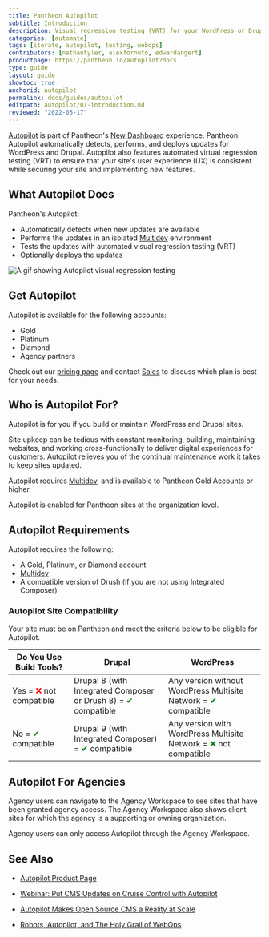 ```yaml
---
title: Pantheon Autopilot
subtitle: Introduction
description: Visual regression testing (VRT) for your WordPress or Drupal site.
categories: [automate]
tags: [iterate, autopilot, testing, webops]
contributors: [nathantyler, alexfornuto, edwardangert]
productpage: https://pantheon.io/autopilot?docs
type: guide
layout: guide
showtoc: true
anchorid: autopilot
permalink: docs/guides/autopilot
editpath: autopilot/01-introduction.md
reviewed: "2022-05-17"
---
```


[Autopilot](https://pantheon.io/autopilot?docs) is part of Pantheon's [New Dashboard](/guides/new-dashboard) experience. Pantheon Autopilot automatically detects, performs, and deploys updates for WordPress and Drupal. Autopilot also features automated virtual regression testing (VRT) to ensure that your site's user experience (UX) is consistent while securing your site and implementing new features.

## What Autopilot Does

Pantheon's Autopilot:

- Automatically detects when new updates are available
- Performs the updates in an isolated [Multidev](/multidev) environment
- Tests the updates with automated visual regression testing (VRT)
- Optionally deploys the updates

![A gif showing Autopilot visual regression testing](../../../images/dashboard/vrt.gif)

## Get Autopilot

Autopilot is available for the following accounts:

 - Gold
 - Platinum
 - Diamond
 - Agency partners

Check out our [pricing page](https://pantheon.io/pricing?docs) and contact [Sales](https://pantheon.io/earlyaccess/autopilot?docs) to discuss which plan is best for your needs.

## Who is Autopilot For?

Autopilot is for you if you build or maintain WordPress and Drupal sites.

Site upkeep can be tedious with constant monitoring, building, maintaining websites, and working cross-functionally to deliver digital experiences for customers. Autopilot relieves you of the continual maintenance work it takes to keep sites updated.

Autopilot requires [Multidev](/multidev), and is available to Pantheon Gold Accounts or higher.

Autopilot is enabled for Pantheon sites at the organization level.

## Autopilot Requirements

Autopilot requires the following:

- A Gold, Platinum, or Diamond account
- [Multidev](/multidev)
- A compatible version of Drush (if you are not using Integrated Composer)

### Autopilot Site Compatibility

Your site must be on Pantheon and meet the criteria below to be eligible for Autopilot. 

| Do You Use Build Tools? |Drupal                                                                 | WordPress                                                             |
-----------------------------------------------|------------------------------------------------------------------------|-----------------------------------------------------------------------|
| Yes = <span style = "color :red " > ❌  </span > not compatible | Drupal 8 (with Integrated Composer or Drush 8) =  <span style = "color:green" > ✔ </span > compatible | Any version without WordPress Multisite Network = <span style = "color:green" > ✔ </span > compatible|
| No =  <span style = "color:green" > ✔  </span > compatible | Drupal 9 (with Integrated Composer) = <span style = "color:green" > ✔ </span > compatible                     | Any version with WordPress Multisite Network = <span style = "color:green" > ❌  </span > not compatible | 
                                                                                    
## Autopilot For Agencies

Agency users can navigate to the Agency Workspace to see sites that have been granted agency access. The Agency Workspace also shows client sites for which the agency is a supporting or owning organization. 

Agency users can only access Autopilot through the Agency Workspace.

## See Also

- [Autopilot Product Page](https://pantheon.io/autopilot?docs)

- [Webinar: Put CMS Updates on Cruise Control with Autopilot](https://pantheon.io/put-cms-updates-on-cruise-control-with-autopilot-webinar)

- [Autopilot Makes Open Source CMS a Reality at Scale](https://pantheon.io/blog/open-source-cms-scale-autopilot)

- [Robots, Autopilot, and The Holy Grail of WebOps](https://pantheon.io/blog/robots-autopilot-and-holy-grail-webops)
